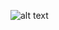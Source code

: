 ![alt text](https://static2.fjcdn.com/thumbnails/comments/Already+made+a+transparent+version+for+some+guy+earlier+here+_75cfd30d3271792a86d59c90419f3fb1.gif)
